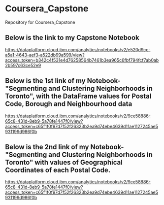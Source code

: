 # Coursera_Capstone
Repository for Coursera_Capstone

## Below is the link to my Capstone Notebook 
https://dataplatform.cloud.ibm.com/analytics/notebooks/v2/e520d9cc-a5a1-4643-aef3-a522db99a599/view?access_token=b342c4f531e4d76258564b7461b3ea965c6fbf794fcf7ab0ab2b597c63ce52e9

## Below is the 1st link of my Notebook-"Segmenting and Clustering Neighborhoods in Toronto", with the DataFrame values for Postal Code, Borough and Neighbourhood data
https://dataplatform.cloud.ibm.com/analytics/notebooks/v2/9ce58886-65c8-431d-8eb9-5a78fe1447f0/view?access_token=c65f1f0f97d7f52f26323b2ea9d74ebe4639d11ae1127245ae5931199d986f0b

## Below is the 2nd link of my Notebook-"Segmenting and Clustering Neighborhoods in Toronto" with values of Geographical Coordinates of each Postal Code.
https://dataplatform.cloud.ibm.com/analytics/notebooks/v2/9ce58886-65c8-431d-8eb9-5a78fe1447f0/view?access_token=c65f1f0f97d7f52f26323b2ea9d74ebe4639d11ae1127245ae5931199d986f0b

